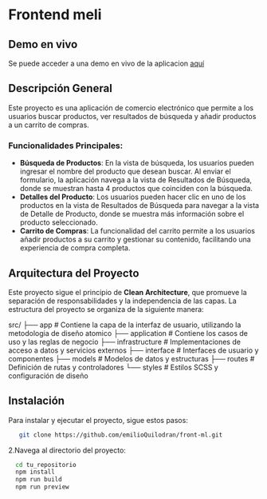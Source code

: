 # Frontend meli

## Demo en vivo

Se puede acceder a una demo en vivo de la aplicacion [aquí](https://front-ml.vercel.app/)

## Descripción General

Este proyecto es una aplicación de comercio electrónico que permite a los usuarios buscar productos, ver resultados de búsqueda y añadir productos a un carrito de compras.

### Funcionalidades Principales:

- **Búsqueda de Productos**: En la vista de búsqueda, los usuarios pueden ingresar el nombre del producto que desean buscar. Al enviar el formulario, la aplicación navega a la vista de Resultados de Búsqueda, donde se muestran hasta 4 productos que coinciden con la búsqueda.
- **Detalles del Producto**: Los usuarios pueden hacer clic en uno de los productos en la vista de Resultados de Búsqueda para navegar a la vista de Detalle de Producto, donde se muestra más información sobre el producto seleccionado.
- **Carrito de Compras**: La funcionalidad del carrito permite a los usuarios añadir productos a su carrito y gestionar su contenido, facilitando una experiencia de compra completa.

## Arquitectura del Proyecto

Este proyecto sigue el principio de **Clean Architecture**, que promueve la separación de responsabilidades y la independencia de las capas. La estructura del proyecto se organiza de la siguiente manera:

src/
├── app # Contiene la capa de la interfaz de usuario, utilizando la metodologia de diseño atomico
├── application # Contiene los casos de uso y las reglas de negocio
├── infrastructure # Implementaciones de acceso a datos y servicios externos
├── interface # Interfaces de usuario y componentes
├── models # Modelos de datos y estructuras
├── routes # Definición de rutas y controladores
└── styles # Estilos SCSS y configuración de diseño

## Instalación

Para instalar y ejecutar el proyecto, sigue estos pasos:

```bash
   git clone https://github.com/emilioQuilodran/front-ml.git
```

2.Navega al directorio del proyecto:

```bash
  cd tu_repositorio
  npm install
  npm run build
  npm run preview
```
